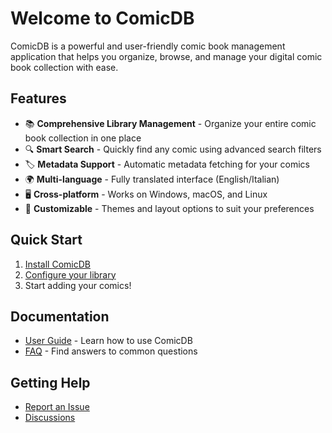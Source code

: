 # Welcome to ComicDB

ComicDB is a powerful and user-friendly comic book management application that helps you organize, browse, and manage your digital comic book collection with ease.

## Features

- 📚 **Comprehensive Library Management** - Organize your entire comic book collection in one place
- 🔍 **Smart Search** - Quickly find any comic using advanced search filters
- 🏷️ **Metadata Support** - Automatic metadata fetching for your comics
- 🌍 **Multi-language** - Fully translated interface (English/Italian)
- 🖥️ **Cross-platform** - Works on Windows, macOS, and Linux
- 🎨 **Customizable** - Themes and layout options to suit your preferences

## Quick Start

1. [Install ComicDB](installation.md)
2. [Configure your library](configuration.md)
3. Start adding your comics!

## Documentation

- [User Guide](getting-started.md) - Learn how to use ComicDB
- [FAQ](faq.md) - Find answers to common questions

## Getting Help

- [Report an Issue](https://github.com/Nsfr750/ComicDB/issues)
- [Discussions](https://github.com/Nsfr750/ComicDB/discussions)
